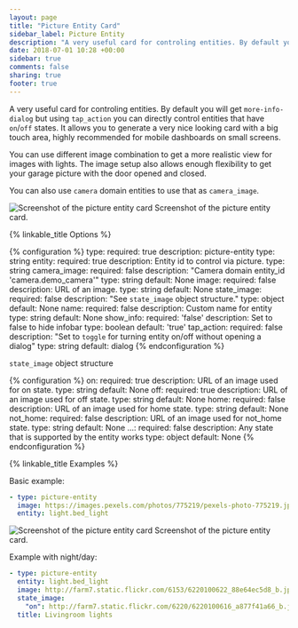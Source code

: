 ```yaml
---
layout: page
title: "Picture Entity Card"
sidebar_label: Picture Entity
description: "A very useful card for controling entities. By default you will get `more-info-dialog` but using `tap_action` you can directly control entities that have `on`/`off` states."
date: 2018-07-01 10:28 +00:00
sidebar: true
comments: false
sharing: true
footer: true
---
```


A very useful card for controling entities. By default you will get `more-info-dialog` but using `tap_action` you can directly control entities that have `on`/`off` states. It allows you to generate a very nice looking card with a big touch area, highly recommended for mobile dashboards on small screens.

You can use different image combination to get a more realistic view for images with lights. The image setup also allows enough flexibility to get your garage picture with the door opened and closed.

You can also use `camera` domain entities to use that as `camera_image`.

<p class='img'>
<img src='/images/lovelace/lovelace_picture_entity.gif' alt='Screenshot of the picture entity card'>
Screenshot of the picture entity card.
</p>

{% linkable_title Options %}

{% configuration %}
type:
  required: true
  description: picture-entity
  type: string
entity:
  required: true
  description: Entity id to control via picture.
  type: string
camera_image:
  required: false
  description: "Camera domain entity_id 'camera.demo_camera'"
  type: string
  default: None
image:
  required: false
  description: URL of an image.
  type: string
  default: None
state_image:
  required: false
  description: "See `state_image` object structure."
  type: object
  default: None
name:
  required: false
  description: Custom name for entity
  type: string
  default: None
show_info:
  required: 'false'
  description: Set to false to hide infobar
  type: boolean
  default: 'true'
tap_action:
  required: false
  description: "Set to `toggle` for turning entity on/off without opening a dialog"
  type: string
  default: dialog
{% endconfiguration %}

`state_image` object structure

{% configuration %}
on:
  required: true
  description: URL of an image used for on state.
  type: string
  default: None
off:
  required: true
  description: URL of an image used for off state.
  type: string
  default: None
home:
  required: false
  description: URL of an image used for home state.
  type: string
  default: None
not_home:
  required: false
  description: URL of an image used for not_home state.
  type: string
  default: None
...:
  required: false
  description: Any state that is supported by the entity works
  type: object
  default: None
{% endconfiguration %}

{% linkable_title Examples %}

Basic example:

```yaml
- type: picture-entity
  image: https://images.pexels.com/photos/775219/pexels-photo-775219.jpeg?auto=compress&cs=tinysrgb&dpr=2&h=295&w=490
  entity: light.bed_light
```

<p class='img'>
<img src='/images/lovelace/lovelace_picture_entity_2.gif' alt='Screenshot of the picture entity card'>
Screenshot of the picture entity card.
</p>

Example with night/day:

```yaml
- type: picture-entity
  entity: light.bed_light
  image: http://farm7.static.flickr.com/6153/6220100622_88e64ec5d8_b.jpg
  state_image:
    "on": http://farm7.static.flickr.com/6220/6220100616_a877f41a66_b.jpg
  title: Livingroom lights
```
